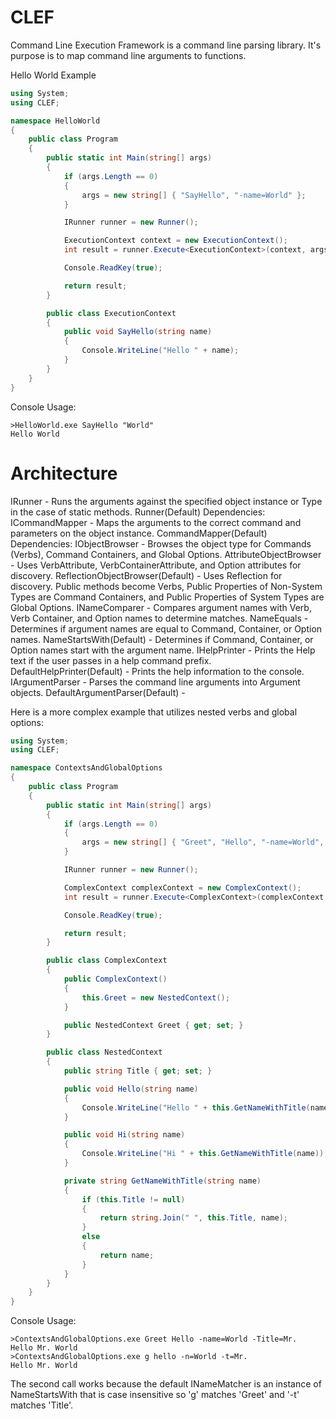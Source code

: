 CLEF
====

Command Line Execution Framework is a command line parsing library. It's purpose is to map command line arguments to functions.

Hello World Example
```C#
using System;
using CLEF;

namespace HelloWorld
{
    public class Program
    {
        public static int Main(string[] args)
        {
            if (args.Length == 0)
            {
                args = new string[] { "SayHello", "-name=World" };
            }

            IRunner runner = new Runner();

            ExecutionContext context = new ExecutionContext();
            int result = runner.Execute<ExecutionContext>(context, args);

            Console.ReadKey(true);

            return result;
        }

        public class ExecutionContext
        {
            public void SayHello(string name)
            {
                Console.WriteLine("Hello " + name);
            }
        }
    }
}
```
Console Usage:
```
>HelloWorld.exe SayHello "World"
Hello World
```

Architecture
===
IRunner - Runs the arguments against the specified object instance or Type in the case of static methods.
	Runner(Default)
		Dependencies:
			ICommandMapper - Maps the arguments to the correct command and parameters on the object instance.
				CommandMapper(Default)
					Dependencies:
						IObjectBrowser - Browses the object type for Commands (Verbs), Command Containers, and Global Options.
							AttributeObjectBrowser - Uses VerbAttribute, VerbContainerAttribute, and Option attributes for discovery.
							ReflectionObjectBrowser(Default) - Uses Reflection for discovery. Public methods become Verbs, Public Properties of Non-System Types are Command Containers, and Public Properties of System Types are Global Options.
						INameComparer - Compares argument names with Verb, Verb Container, and Option names to determine matches.
							NameEquals - Determines if argument names are equal to Command, Container, or Option names.
							NameStartsWith(Default) - Determines if Command, Container, or Option names start with the argument name.
						IHelpPrinter - Prints the Help text if the user passes in a help command prefix.
							DefaultHelpPrinter(Default) - Prints the help information to the console.
			IArgumentParser - Parses the command line arguments into Argument objects.
				DefaultArgumentParser(Default) - 

Here is a more complex example that utilizes nested verbs and global options:
```C#
using System;
using CLEF;

namespace ContextsAndGlobalOptions
{
    public class Program
    {
        public static int Main(string[] args)
        {
            if (args.Length == 0)
            {
                args = new string[] { "Greet", "Hello", "-name=World", "-Title=Mr." };
            }

            IRunner runner = new Runner();

            ComplexContext complexContext = new ComplexContext();
            int result = runner.Execute<ComplexContext>(complexContext, args);

            Console.ReadKey(true);

            return result;
        }

        public class ComplexContext
        {
            public ComplexContext()
            {
                this.Greet = new NestedContext();
            }

            public NestedContext Greet { get; set; }
        }

        public class NestedContext
        {
            public string Title { get; set; }

            public void Hello(string name)
            {
                Console.WriteLine("Hello " + this.GetNameWithTitle(name));
            }

            public void Hi(string name)
            {
                Console.WriteLine("Hi " + this.GetNameWithTitle(name));
            }

            private string GetNameWithTitle(string name)
            {
                if (this.Title != null)
                {
                    return string.Join(" ", this.Title, name);
                }
                else
                {
                    return name;
                }
            }
        }
    }
}
```
Console Usage:
```
>ContextsAndGlobalOptions.exe Greet Hello -name=World -Title=Mr.
Hello Mr. World
>ContextsAndGlobalOptions.exe g hello -n=World -t=Mr.
Hello Mr. World
```
The second call works because the default INameMatcher is an instance of NameStartsWith that is case insensitive so 'g' matches 'Greet' and '-t' matches 'Title'.